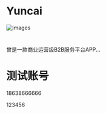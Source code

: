 # Yuncai
![images](https://raw.githubusercontent.com/Josin22/image_source/master/yuncai_all.gif)
# 
曾是一款商业运营级B2B服务平台APP...
# 测试账号
18638666666

123456 
